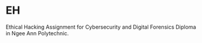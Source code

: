 # EH
Ethical Hacking Assignment for Cybersecurity and Digital Forensics Diploma in Ngee Ann Polytechnic.
